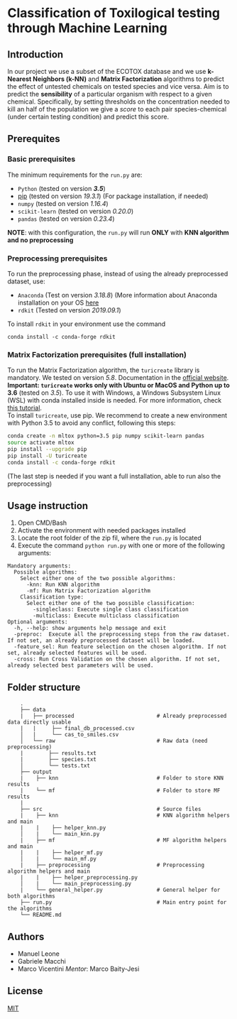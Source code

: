 # Classification of Toxilogical testing through Machine Learning

## Introduction
In our project we use a subset of the ECOTOX database and we use **k-Nearest Neighbors (k-NN)** and **Matrix Factorization** algorithms to predict the effect of untested chemicals on tested species and vice versa. 
Aim is to predict the **sensibility** of a particular organism with respect to a given chemical. Specifically, by setting thresholds on the concentration needed to kill an half of the population we give a *score* to each pair species-chemical (under certain testing condition) and predict this score.

## Prerequites
### Basic prerequisites
The minimum requirements for the `run.py` are:
- `Python` (tested on version **_3.5_**)
- [pip](https://pip.pypa.io/en/stable/) (tested on version *19.3.1*) (For package installation, if needed)
- `numpy` (tested on version *1.16.4*)
- `scikit-learn` (tested on version *0.20.0*)
- `pandas` (tested on version *0.23.4*)

**NOTE**: with this configuration, the `run.py` will run **ONLY** with **KNN algorithm and no preprocessing**

### Preprocessing prerequisites 
To run the preprocessing phase, instead of using the already preprocessed dataset, use:
- `Anaconda` (Test on version *3.18.8*) (More information about Anaconda installation on your OS [here](https://docs.anaconda.com/anaconda/install/)
- `rdkit` (Tested on version *2019.09.1*)

To install `rdkit` in your environment use the command
```bash/CMD
conda install -c conda-forge rdkit
```

### Matrix Factorization prerequisites (full installation)
To run the Matrix Factorization algorithm, the `turicreate` library is mandatory. We tested on version *5.8*. Documentation in the [official website](https://github.com/apple/turicreate).  
**Important: `turicreate` works only with Ubuntu or MacOS and Python up to 3.6** (tested on *3.5*). To use it with Windows, a Windows Subsystem Linux (WSL) with conda installed inside is needed. For more information, check [this tutorial](https://github.com/kapsakcj/win10-linux-conda-how-to).  
To install `turicreate`, use pip. We recommend to create a new environment with Python 3.5 to avoid any conflict, following this steps:

```bash
conda create -n mltox python=3.5 pip numpy scikit-learn pandas
source activate mltox
pip install --upgrade pip
pip install -U turicreate
conda install -c conda-forge rdkit
```
(The last step is needed if you want a full installation, able to run also the preprocessing)

## Usage instruction
1. Open CMD/Bash
2. Activate the environment with needed packages installed
3. Locate the root folder of the zip fil, where the `run.py` is located
4. Execute the command ```python run.py``` with one or more of the following arguments:
```
Mandatory arguments:
  Possible algorithms:
    Select either one of the two possible algorithms:
      -knn: Run KNN algorithm
      -mf: Run Matrix Factorization algorithm
    Classification type:
      Select either one of the two possible classification:
        -singleclass: Execute single class classification
        -multiclass: Execute multiclass classification
Optional arguments:    
  -h, --help: show arguments help message and exit
  -preproc:  Execute all the preprocessing steps from the raw dataset. If not set, an already preprocessed dataset will be loaded.
  -feature_sel: Run feature selection on the chosen algorithm. If not set, already selected features will be used.   
  -cross: Run Cross Validation on the chosen algorithm. If not set, already selected best parameters will be used.  
```

## Folder structure
```
    .
    ├── data 
    |   ├── processed                          # Already preprocessed data directly usable
    |   |     ├── final_db_processed.csv          
    │   |     └── cas_to_smiles.csv  
    │   └── raw                                # Raw data (need preprocessing)
    |        ├── results.txt 
    |        ├── species.txt 
    │        └── tests.txt 
    ├── output 
    |    ├── knn                               # Folder to store KNN results
    |    └── mf                                # Folder to store MF results
    |    
    ├── src                                    # Source files
    |    ├── knn                               # KNN algorithm helpers and main
    |    |    ├── helper_knn.py          
    │    |    └── main_knn.py
    |    ├── mf                                # MF algorithm helpers and main
    |    |    ├── helper_mf.py          
    │    |    └── main_mf.py
    |    ├── preprocessing                     # Preprocessing algorithm helpers and main
    |    |    ├── helper_preprocessing.py          
    │    |    └── main_preprocessing.py
    |    └── general_helper.py                 # General helper for both algorithms
    ├── run.py                                 # Main entry point for the algorithms
    └── README.md

```
## Authors
- Manuel Leone
- Gabriele Macchi
- Marco Vicentini
*Mentor*: Marco Baity-Jesi

## License
[MIT](https://choosealicense.com/licenses/mit/)
